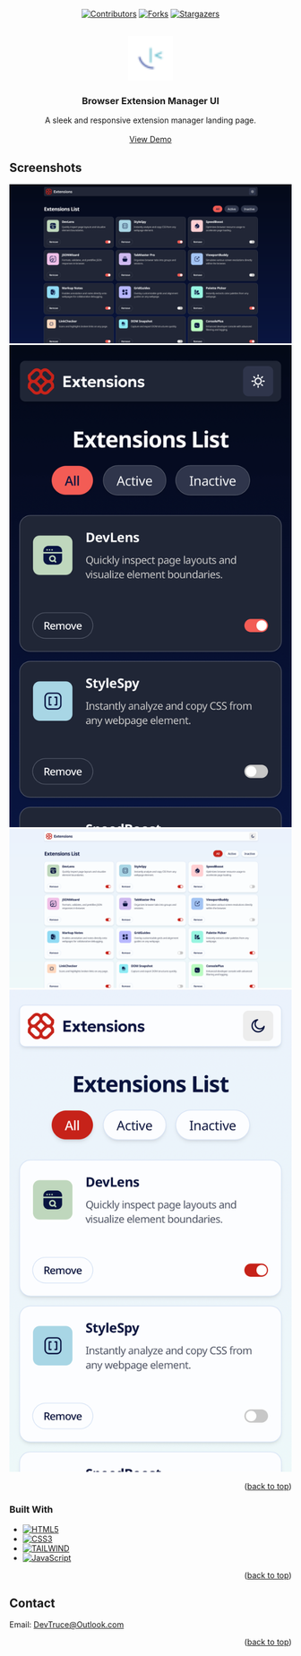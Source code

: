 <a id="readme-top"></a>

<div align="center">

[![Contributors][contributors-icon]][contributors-link]
[![Forks][forks-icon]][forks-link]
[![Stargazers][stars-icon]][stars-link]

</div>

<!-- PROJECT LOGO -->
<br />
<div align="center">
  <a href="https://github.com/DevTruce/browser-extension-manager-ui">
    <img src="./src/images/favicon-32x32.png" alt="Logo" width="80" height="80">
  </a>

<h3 align="center">Browser Extension Manager UI</h3>

  <p align="center">
    A sleek and responsive extension manager landing page.
    <br />
    <br />
    <a href="https://devtruce-browser-extension.netlify.app//" target="_blank">View Demo</a>
  </p>
</div>

<!-- ABOUT THE PROJECT -->

## Screenshots

[![Extension Manager Dark Desktop Screen Shot][product-screenshot2]](product-link)
[![Extension Manager Dark Mobile Screen Shot][product-screenshot4]](product-link)
[![Extension Manager Light Desktop Screen Shot][product-screenshot1]](product-link)
[![Extension Manager Light Mobile Screen Shot][product-screenshot3]](product-link)

<p align="right">(<a href="#readme-top">back to top</a>)</p>

### Built With

- [![HTML5][html5-icon]][html5-link]
- [![CSS3][css3-icon]][css3-link]
- [![TAILWIND][tailwind-icon]][tailwind-link]
- [![JavaScript][JavaScript-icon]][JavaScript-link]

<p align="right">(<a href="#readme-top">back to top</a>)</p>

<!-- CONTACT -->

## Contact

Email: [DevTruce@Outlook.com]()

<p align="right">(<a href="#readme-top">back to top</a>)</p>

<!-- #### MARKDOWN LINKS & IMAGES #### -->

<!-- ## GitHub ##-->
<!-- links -->

[contributors-link]: https://github.com/DevTruce/browser-extension-manager-ui/graphs/contributors
[forks-link]: https://github.com/DevTruce/browser-extension-manager-ui/network/members
[stars-link]: https://github.com/DevTruce/browser-extension-manager-ui/stargazers

<!-- icons -->

[contributors-icon]: https://img.shields.io/github/contributors/DevTruce/browser-extension-manager-ui.svg?style=for-the-badge
[forks-icon]: https://img.shields.io/github/forks/DevTruce/browser-extension-manager-ui.svg?style=for-the-badge
[stars-icon]: https://img.shields.io/github/stars/DevTruce/browser-extension-manager-ui.svg?style=for-the-badge

<!-- ## Project ## -->

[product-screenshot1]: ./src/images/desktopLight.png
[product-screenshot2]: ./src/images/desktopDark.png
[product-screenshot3]: ./src/images/mobileLight.jpeg
[product-screenshot4]: ./src/images/mobileDark.jpeg
[product-link]: https://devtruce.github.io/browser-extension-manager-ui/

<!-- ## Tech & Tools ## -->
<!-- links -->

[html5-link]: https://html-icon/
[css3-link]: https://css3-icon/
[tailwind-link]: https://tailwindcss.com/
[javascript-link]: https://www.javascript-icon/

<!-- icons -->

[html5-icon]: https://img.shields.io/badge/HTML5-orange?style=for-the-badge&logo=html5&logoColor=white
[css3-icon]: https://img.shields.io/badge/CSS3-blue?style=for-the-badge&logo=CSS3&logoColor=white
[tailwind-icon]: https://img.shields.io/badge/tailwind-3B82F6?style=for-the-badge&logo=tailwindcss&logoColor=white
[javascript-icon]: https://img.shields.io/badge/Javascript-FCE22A?style=for-the-badge&logo=javascript&logoColor=black
